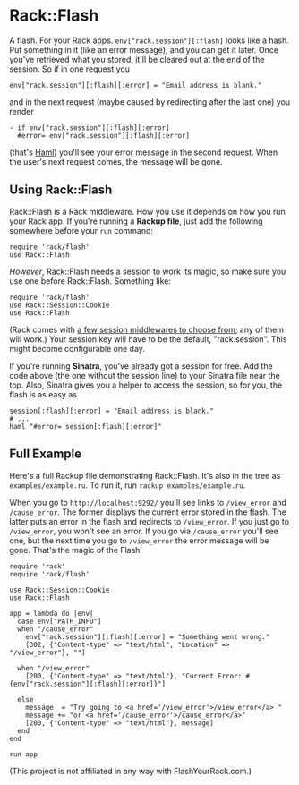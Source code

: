 Rack::Flash
===========

A flash. For your Rack apps. `env["rack.session"][:flash]` looks like a hash.
Put something in it (like an error message), and you can get it later. Once
you've retrieved what you stored, it'll be cleared out at the end of the
session. So if in one request you

    env["rack.session"][:flash][:error] = "Email address is blank."

and in the next request (maybe caused by redirecting after the last one) you render

    - if env["rack.session"][:flash][:error]
      #error= env["rack.session"][:flash][:error]

(that's [Haml][1]) you'll see your error message in the second request. When the user's next
request comes, the message will be gone.

[1]: http://haml.hamptoncatlin.com/ "#haml"


Using Rack::Flash
-----------------

Rack::Flash is a Rack middleware. How you use it depends on how you run your
Rack app. If you're running a **Rackup file**, just add the following somewhere
before your `run` command:

    require 'rack/flash'
    use Rack::Flash

*However*, Rack::Flash needs a session to work its magic, so make sure you
use one before Rack::Flash. Something like:

    require 'rack/flash'
    use Rack::Session::Cookie
    use Rack::Flash

(Rack comes with [a few session middlewares to choose from][2]; any of them
will work.) Your session key will have to be the default, "rack.session". This
might become configurable one day.

If you're running **Sinatra**, you've already got a session for free. Add the
code above (the one without the session line) to your Sinatra file near the
top. Also, Sinatra gives you a helper to access the session, so for you, the
flash is as easy as

    session[:flash][:error] = "Email address is blank."
    # ...
    haml "#error= session[:flash][:error]"

[2]: http://rack.rubyforge.org/doc/classes/Rack/Session.html "Module: Rack::Session"


Full Example
------------

Here's a full Rackup file demonstrating Rack::Flash. It's also in the tree as
`examples/example.ru`. To run it, run `rackup examples/example.ru`.

When you go to `http://localhost:9292/` you'll see links to `/view_error` and
`/cause_error`. The former displays the current error stored in the flash. The
latter puts an error in the flash and redirects to `/view_error`. If you just
go to `/view_error`, you won't see an error. If you go via `/cause_error`
you'll see one, but the next time you go to `/view_error` the error message
will be gone. That's the magic of the Flash!

    require 'rack'
    require 'rack/flash'

    use Rack::Session::Cookie
    use Rack::Flash

    app = lambda do |env|
      case env["PATH_INFO"]
      when "/cause_error"
        env["rack.session"][:flash][:error] = "Something went wrong."
        [302, {"Content-type" => "text/html", "Location" => "/view_error"}, ""]
    
      when "/view_error"
        [200, {"Content-type" => "text/html"}, "Current Error: #{env["rack.session"][:flash][:error]}"]
    
      else
        message  = "Try going to <a href='/view_error'>/view_error</a> "
        message += "or <a href='/cause_error'>/cause_error</a>"
        [200, {"Content-type" => "text/html"}, message]
      end
    end

    run app


(This project is not affiliated in any way with FlashYourRack.com.)